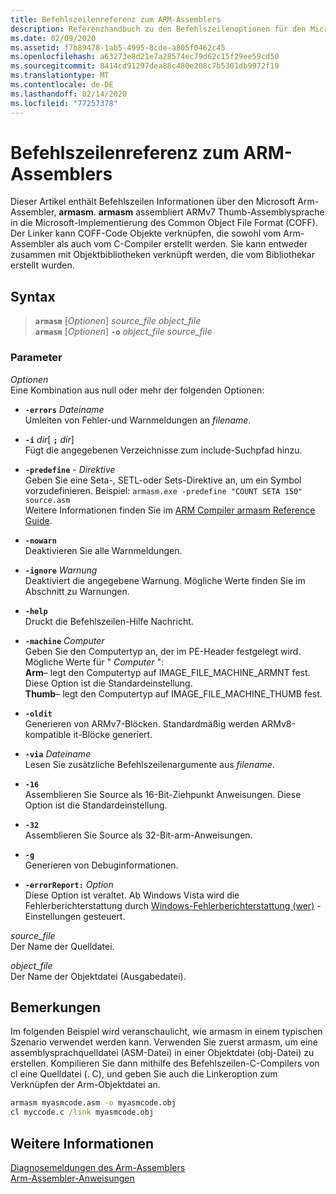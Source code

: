```yaml
---
title: Befehlszeilenreferenz zum ARM-Assemblers
description: Referenzhandbuch zu den Befehlszeilenoptionen für den Microsoft Arm-Assembler.
ms.date: 02/09/2020
ms.assetid: f7b89478-1ab5-4995-8cde-a805f0462c45
ms.openlocfilehash: a63273e8d21e7a28574ec79d62c15f29ee59cd50
ms.sourcegitcommit: 8414cd91297dea88c480e208c7b5301db9972f19
ms.translationtype: MT
ms.contentlocale: de-DE
ms.lasthandoff: 02/14/2020
ms.locfileid: "77257378"
---
```

# <a name="arm-assembler-command-line-reference"></a>Befehlszeilenreferenz zum ARM-Assemblers

Dieser Artikel enthält Befehlszeilen Informationen über den Microsoft Arm-Assembler, **armasm**. **armasm** assembliert ARMv7 Thumb-Assemblysprache in die Microsoft-Implementierung des Common Object File Format (COFF). Der Linker kann COFF-Code Objekte verknüpfen, die sowohl vom Arm-Assembler als auch vom C-Compiler erstellt werden. Sie kann entweder zusammen mit Objektbibliotheken verknüpft werden, die vom Bibliothekar erstellt wurden.

## <a name="syntax"></a>Syntax

> **`armasm`** [*Optionen*] *source_file* *object_file*\
> **`armasm`** [*Optionen*] **`-o`** *object_file* *source_file*

### <a name="parameters"></a>Parameter

*Optionen*\
Eine Kombination aus null oder mehr der folgenden Optionen:

- **`-errors`** *Dateiname*\
   Umleiten von Fehler-und Warnmeldungen an *filename*.

- **`-i`** *dir*[ **`;`** <em>dir</em>] \
   Fügt die angegebenen Verzeichnisse zum include-Suchpfad hinzu.

- **`-predefine`** - *Direktive*\
   Geben Sie eine Seta-, SETL-oder Sets-Direktive an, um ein Symbol vorzudefinieren.
   Beispiel: `armasm.exe -predefine "COUNT SETA 150" source.asm`\
   Weitere Informationen finden Sie im [ARM Compiler armasm Reference Guide](http://infocenter.arm.com/help/topic/com.arm.doc.dui0802b/index.html).

- **`-nowarn`**\
   Deaktivieren Sie alle Warnmeldungen.

- **`-ignore`** *Warnung*\
   Deaktiviert die angegebene Warnung. Mögliche Werte finden Sie im Abschnitt zu Warnungen.

- **`-help`**\
   Druckt die Befehlszeilen-Hilfe Nachricht.

- **`-machine`** *Computer*\
   Geben Sie den Computertyp an, der im PE-Header festgelegt wird.  Mögliche Werte für " *Computer* ": \
   **Arm**– legt den Computertyp auf IMAGE_FILE_MACHINE_ARMNT fest. Diese Option ist die Standardeinstellung. \
   **Thumb**– legt den Computertyp auf IMAGE_FILE_MACHINE_THUMB fest.

- **`-oldit`**\
   Generieren von ARMv7-Blöcken.  Standardmäßig werden ARMv8-kompatible it-Blöcke generiert.

- **`-via`** *Dateiname*\
   Lesen Sie zusätzliche Befehlszeilenargumente aus *filename*.

- **`-16`**\
   Assemblieren Sie Source als 16-Bit-Ziehpunkt Anweisungen.  Diese Option ist die Standardeinstellung.

- **`-32`**\
   Assemblieren Sie Source als 32-Bit-arm-Anweisungen.

- **`-g`**\
   Generieren von Debuginformationen.

- **`-errorReport:`** *Option*\
   Diese Option ist veraltet. Ab Windows Vista wird die Fehlerberichterstattung durch [Windows-Fehlerberichterstattung (wer)](/windows/win32/wer/windows-error-reporting) -Einstellungen gesteuert.

*source_file*\
Der Name der Quelldatei.

*object_file*\
Der Name der Objektdatei (Ausgabedatei).

## <a name="remarks"></a>Bemerkungen

Im folgenden Beispiel wird veranschaulicht, wie armasm in einem typischen Szenario verwendet werden kann. Verwenden Sie zuerst armasm, um eine assemblysprachquelldatei (ASM-Datei) in einer Objektdatei (obj-Datei) zu erstellen. Kompilieren Sie dann mithilfe des Befehlszeilen-C-Compilers von cl eine Quelldatei (. C), und geben Sie auch die Linkeroption zum Verknüpfen der Arm-Objektdatei an.

```cmd
armasm myasmcode.asm -o myasmcode.obj
cl myccode.c /link myasmcode.obj
```

## <a name="see-also"></a>Weitere Informationen

[Diagnosemeldungen des Arm-Assemblers](../../assembler/arm/arm-assembler-diagnostic-messages.md)\
[Arm-Assembler-Anweisungen](../../assembler/arm/arm-assembler-directives.md)
